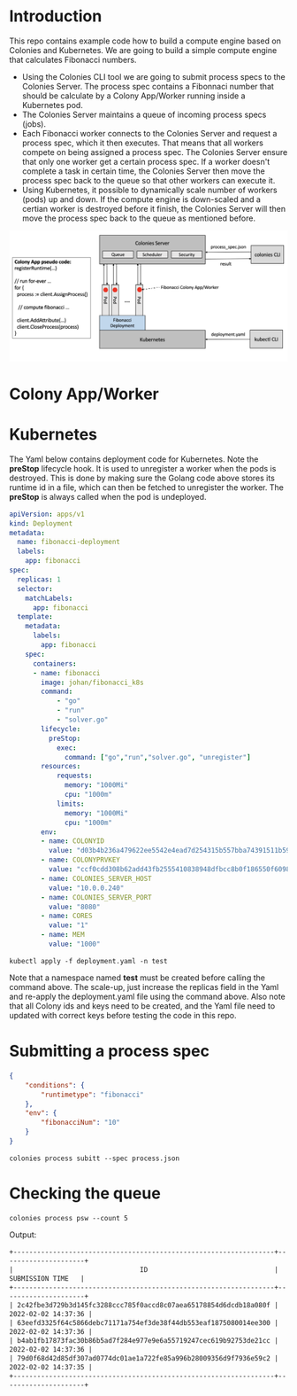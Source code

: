 # Introduction 
This repo contains example code how to build a compute engine based on Colonies and Kubernetes. We are going to build a simple compute engine that calculates Fibonacci numbers. 

* Using the Colonies CLI tool we are going to submit process specs to the Colonies Server. The process spec contains a Fibonnaci number that should be calculate by a Colony App/Worker running inside a Kubernetes pod. 
* The Colonies Server maintains a queue of incoming process specs (jobs). 
* Each Fibonacci worker connects to the Colonies Server and request a process spec, which it then executes. That means that all workers compete on being assigned a process spec. The Colonies Server ensure that only one worker get a certain process spec. If a worker doesn't complete a task in certain time, the Colonies Server then move the process spec back to the queue so that other workers can execute it.
* Using Kubernetes, it possible to dynamically scale number of workers (pods) up and down. If the compute engine is down-scaled and a certian worker is destroyed before it finish, the Colonies Server will then move the process spec back to the queue as mentioned before. 

![Compute Engine](docs/images/compute_engine.png?raw=true "Compute Engine")

# Colony App/Worker

# Kubernetes 
The Yaml below contains deployment code for Kubernetes. Note the **preStop** lifecycle hook. It is used to unregister a worker when the pods is destroyed. This is done by making sure the Golang code above stores its runtime id in a file, which can then be fetched to unregister the worker. The **preStop** is always called when the pod is undeployed.

```yaml
apiVersion: apps/v1
kind: Deployment
metadata:
  name: fibonacci-deployment
  labels:
    app: fibonacci
spec:
  replicas: 1
  selector:
    matchLabels:
      app: fibonacci
  template:
    metadata:
      labels:
        app: fibonacci
    spec:
      containers:
      - name: fibonacci
        image: johan/fibonacci_k8s
        command:
            - "go"
            - "run"
            - "solver.go"
        lifecycle:
          preStop:
            exec:
              command: ["go","run","solver.go", "unregister"]
        resources:
            requests:
              memory: "1000Mi"
              cpu: "1000m"
            limits:
              memory: "1000Mi"
              cpu: "1000m"
        env:
        - name: COLONYID
          value: "d03b4b236a479622ee5542e4ead7d254315b557bba74391511b5942e3a05bffd"
        - name: COLONYPRVKEY
          value: "ccf0cdd308b62add43fb2555410838948dfbcc8b0f186550f6098470f20e6108"
        - name: COLONIES_SERVER_HOST
          value: "10.0.0.240"
        - name: COLONIES_SERVER_PORT
          value: "8080"
        - name: CORES
          value: "1"
        - name: MEM
          value: "1000"
```

```console
kubectl apply -f deployment.yaml -n test
```

Note that a namespace named **test** must be created before calling the command above. The scale-up, just increase the replicas field in the Yaml and re-apply the deployment.yaml file using the command above. Also note that all Colony ids and keys need to be created, and the Yaml file need to updated with correct keys before testing the code in this repo.

# Submitting a process spec
```json
{
    "conditions": {
        "runtimetype": "fibonacci"
    },
    "env": {
        "fibonacciNum": "10"
    }
}
```

```console
colonies process subitt --spec process.json
```

# Checking the queue
```console
colonies process psw --count 5 
```
Output:
```
+------------------------------------------------------------------+---------------------+
|                                ID                                |   SUBMISSION TIME   |
+------------------------------------------------------------------+---------------------+
| 2c42fbe3d729b3d145fc3288ccc785f0accd8c07aea65178854d6dcdb18a080f | 2022-02-02 14:37:36 |
| 63eefd3325f64c5866debc71171a754ef3de38f44db553eaf1875080014ee300 | 2022-02-02 14:37:36 |
| b4ab1fb17873fac30b86b5ad7f284e977e9e6a55719247cec619b92753de21cc | 2022-02-02 14:37:36 |
| 79d0f68d42d85df307ad0774dc01ae1a722fe85a996b28009356d9f7936e59c2 | 2022-02-02 14:37:35 |
+------------------------------------------------------------------+---------------------+
```
